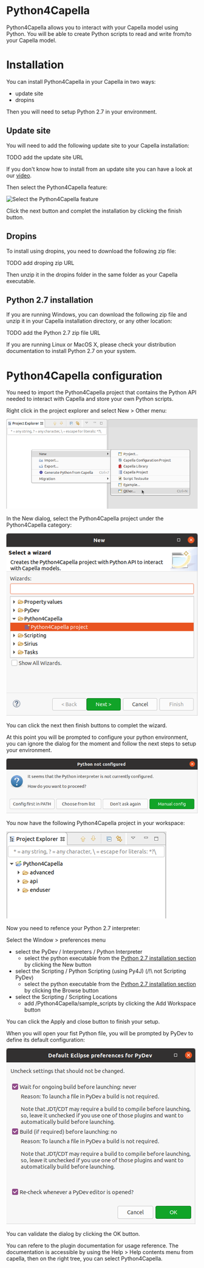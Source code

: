 # Python4Capella
Python4Capella allows you to interact with your Capella model using Python. You will be able to create Python scripts to read and write from/to your Capella model.

# Installation
You can install Python4Capella in your Capella in two ways:
* update site
* dropins

Then you will need to setup Python 2.7 in your environment.

## Update site
You will need to add the following update site to your Capella installation:

TODO add the update site URL

If you don't know how to install from an update site you can have a look at our [video](https://www.youtube.com/watch?v=qYTrO7THer0).

Then select the Python4Capella feature:

![Select the Python4Capella feature](https://raw.githubusercontent.com/labs4capella/python4capella/master/README/Install.png)

Click the next button and complet the installation by clicking the finish button.

## Dropins
To install using dropins, you need to download the following zip file:

TODO add droping zip URL

Then unzip it in the dropins folder in the same folder as your Capella executable.

## Python 2.7 installation

If you are running Windows, you can download the following zip file and unzip it in your Capella installation directory, or any other location:

TODO add the Python 2.7 zip file URL

If you are running Linux or MacOS X, please check your distribution documentation to install Python 2.7 on your system.

# Python4Capella configuration
You need to import the Python4Capella project that contains the Python API needed to interact with Capella and store your own Python scripts.

Right click in the project explorer and select New > Other menu:

![Right click in the project explorer and select New > Other](https://raw.githubusercontent.com/labs4capella/python4capella/master/README/import-Python4Capella-01.png)

In the New dialog, select the Python4Capella project under the Python4Capella category:

![Select the Python4Capella project](https://raw.githubusercontent.com/labs4capella/python4capella/master/README/import-Python4Capella-02.png)

You can click the next then finish buttons to complet the wizard.

At this point you will be prompted to configure your python environment, you can ignore the dialog for the moment and follow the next steps to setup your environment.

![Python4Capella project content](https://raw.githubusercontent.com/labs4capella/python4capella/master/README/import-Python4Capella-03.png)

You now have the following Python4Capella project in your workspace:

![Python4Capella project content](https://raw.githubusercontent.com/labs4capella/python4capella/master/README/import-Python4Capella-04.png)

Now you need to refence your Python 2.7 interpreter:

Select the Window > preferences menu
  - select the PyDev / Interpreters / Python Interpreter
    - select the python executable from the [Python 2.7 installation section](#python-27-installation) by clicking the New button
  - select the Scripting / Python Scripting (using Py4J) (/!\ not Scripting PyDev)
    - select the python executable from the [Python 2.7 installation section](#python-27-installation) by clicking the Browse button
  - select the Scripting / Scripting Locations
    - add /Python4Capella/sample_scripts by clicking the Add Workspace button

You can click the Apply and close button to finish your setup.

When you will open your fist Python file, you will be prompted by PyDev to define its default configuration:

![Default Eclipse preferences for PyDev](https://raw.githubusercontent.com/labs4capella/python4capella/master/README/PyDev_preferences.png)

You can validate the dialog by clicking the OK button.

You can refere to the plugin documentation for usage reference. The documentation is accessible by using the Help > Help contents menu from capella, then on the right tree, you can select Python4Capella.
